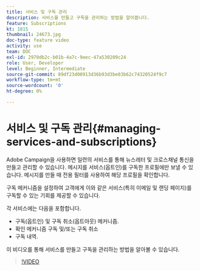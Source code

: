 ```yaml
---
title: 서비스 및 구독 관리
description: 서비스를 만들고 구독을 관리하는 방법을 알아봅니다.
feature: Subscriptions
kt: 1815
thumbnail: 24673.jpg
doc-type: feature video
activity: use
team: DOC
exl-id: 2970db2c-b01b-4a7c-9eec-47a530209c24
role: User, Developer
level: Beginner, Intermediate
source-git-commit: 89df23d00913d36b93d3be03b62c74320524f9c7
workflow-type: tm+mt
source-wordcount: '0'
ht-degree: 0%

---
```


# 서비스 및 구독 관리{#managing-services-and-subscriptions}

Adobe Campaign을 사용하면 일련의 서비스를 통해 뉴스레터 및 크로스채널 통신을 만들고 관리할 수 있습니다. 메시지를 서비스(옵트인)를 구독한 프로필에만 보낼 수 있습니다. 메시지를 만들 때 전용 필터를 사용하여 해당 프로필을 확인합니다.

구독 메커니즘을 설정하여 고객에게 이와 같은 서비스(특히 이메일 및 랜딩 페이지)를 구독할 수 있는 기회를 제공할 수 있습니다.

각 서비스에는 다음을 포함합니다.

* 구독(옵트인) 및 구독 취소(옵트아웃) 메커니즘.
* 확인 메커니즘 구독 및/또는 구독 취소
* 구독 내역.

이 비디오를 통해 서비스를 만들고 구독을 관리하는 방법을 알아볼 수 있습니다.

>[!VIDEO](https://video.tv.adobe.com/v/24673?quality=12&learn=on)
